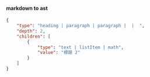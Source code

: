

#### markdown to ast 

```json
{
    "type": "heading | paragraph | paragraph |  |  ",
    "depth": 2,
    "children": [
        {
            "type": "text | listItem | math",
            "value": "標題 2"
        }
    ]
}
```